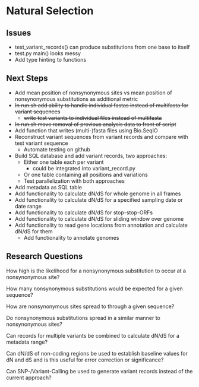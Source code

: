 # Natural Selection
## Issues
- test_variant_records() can produce substitutions from one base to itself
- test.py main() looks messy
- Add type hinting to functions

## Next Steps
- Add mean position of nonsynonymous sites vs mean position of nonsynonymous substitutions as additional metric
- <del>In run.sh add ability to handle individual fastas instead of multifasta for variant sequences</del>
    - <del>write test variants to individual files instead of multifasta</del>
- <del>In run.sh move removal of previous analysis data to front of script</del>
- Add function that writes (multi-)fasta files using Bio.SeqIO
- Reconstruct variant sequences from variant records and compare with test variant sequence
    - Automate testing on github
- Build SQL database and add variant records, two approaches:
    - Either one table each per variant
        - could be integrated into variant_record.py
    - Or one table containing all positions and variations
    - Test parallelization with both approaches
- Add metadata as SQL table
- Add functionality to calculate dN/dS for whole genome in all frames
- Add functionality to calculate dN/dS for a specified sampling date or date range
- Add functionality to calculate dN/dS for stop-stop-ORFs
- Add functionality to calculate dN/dS for sliding window over genome
- Add functionality to read gene locations from annotation and calculate dN/dS for them
    - Add functionality to annotate genomes

## Research Questions
How high is the likelihood for a nonsynonymous substitution to occur at a nonsynonymous site?

How many nonsynonymous substitutions would be expected for a given sequence?

How are nonsynonymous sites spread to through a given sequence?

Do nonsynonymous substitutions spread in a similar manner to nonsynonymous sites?

Can records for multiple variants be combined to calculate dN/dS for a metadata range?

Can dN/dS of non-coding regions be used to establish baseline values for dN and dS and is this useful for error correction or significance?

Can SNP-/Variant-Calling be used to generate variant records instead of the current approach?